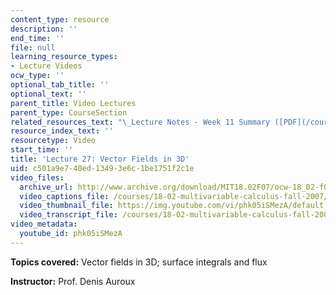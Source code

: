 ```yaml
---
content_type: resource
description: ''
end_time: ''
file: null
learning_resource_types:
- Lecture Videos
ocw_type: ''
optional_tab_title: ''
optional_text: ''
parent_title: Video Lectures
parent_type: CourseSection
related_resources_text: "\_Lecture Notes - Week 11 Summary ([PDF](/courses/18-02-multivariable-calculus-fall-2007/resources/lec_week11))"
resource_index_text: ''
resourcetype: Video
start_time: ''
title: 'Lecture 27: Vector Fields in 3D'
uid: c501a9e7-40ed-1349-3e6c-1be1751f2c1e
video_files:
  archive_url: http://www.archive.org/download/MIT18.02F07/ocw-18_02-f07-lec27_300k.mp4
  video_captions_file: /courses/18-02-multivariable-calculus-fall-2007/a5fd2b1a48c55983bedeb51b2aedb8f4_phk05iSMezA.vtt
  video_thumbnail_file: https://img.youtube.com/vi/phk05iSMezA/default.jpg
  video_transcript_file: /courses/18-02-multivariable-calculus-fall-2007/1e8454840e4a5ba924294fb34ac4dda1_phk05iSMezA.pdf
video_metadata:
  youtube_id: phk05iSMezA
---
```


**Topics covered:** Vector fields in 3D; surface integrals and flux

**Instructor:** Prof. Denis Auroux



